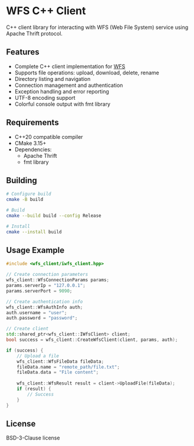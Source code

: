 # WFS C++ Client

C++ client library for interacting with WFS (Web File System) service using Apache Thrift protocol.

## Features

- Complete C++ client implementation for [WFS](https://github.com/donnie4w/wfs)
- Supports file operations: upload, download, delete, rename
- Directory listing and navigation
- Connection management and authentication
- Exception handling and error reporting
- UTF-8 encoding support
- Colorful console output with fmt library

## Requirements

- C++20 compatible compiler
- CMake 3.15+
- Dependencies:
  - Apache Thrift
  - fmt library

## Building

```bash
# Configure build
cmake -B build

# Build
cmake --build build --config Release

# Install
cmake --install build
```

## Usage Example

```cpp
#include <wfs_client/iwfs_client.hpp>

// Create connection parameters
wfs_client::WfsConnectionParams params;
params.serverIp = "127.0.0.1";
params.serverPort = 9090;

// Create authentication info
wfs_client::WfsAuthInfo auth;
auth.username = "user";
auth.password = "password";

// Create client
std::shared_ptr<wfs_client::IWfsClient> client;
bool success = wfs_client::CreateWfsClient(client, params, auth);

if (success) {
    // Upload a file
    wfs_client::WfsFileData fileData;
    fileData.name = "remote_path/file.txt";
    fileData.data = "File content";
    
    wfs_client::WfsResult result = client->UploadFile(fileData);
    if (result) {
        // Success
    }
}
```

## License

BSD-3-Clause license 